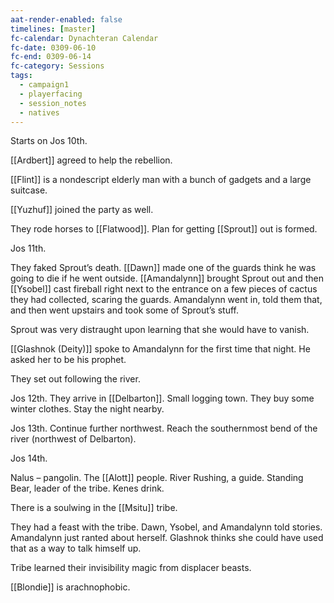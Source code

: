 ```yaml
---
aat-render-enabled: false
timelines: [master]
fc-calendar: Dynachteran Calendar
fc-date: 0309-06-10
fc-end: 0309-06-14
fc-category: Sessions
tags:
  - campaign1
  - playerfacing
  - session_notes
  - natives
---
```


Starts on Jos 10th.

[[Ardbert]] agreed to help the rebellion.

[[Flint]] is a nondescript elderly man with a bunch of gadgets and a large suitcase.

[[Yuzhuf]] joined the party as well. 

They rode horses to [[Flatwood]]. Plan for getting [[Sprout]] out is formed.

Jos 11th.

They faked Sprout’s death. [[Dawn]] made one of the guards think he was going to die if he went outside. [[Amandalynn]] brought Sprout out and then [[Ysobel]] cast fireball right next to the entrance on a few pieces of cactus they had collected, scaring the guards. Amandalynn went in, told them that, and then went upstairs and took some of Sprout’s stuff.

Sprout was very distraught upon learning that she would have to vanish.

[[Glashnok (Deity)]] spoke to Amandalynn for the first time that night. He asked her to be his prophet.

They set out following the river.

Jos 12th. They arrive in [[Delbarton]]. Small logging town. They buy some winter clothes. Stay the night nearby.

Jos 13th. Continue further northwest. Reach the southernmost bend of the river (northwest of Delbarton).

Jos 14th.

Nalus – pangolin. The [[Alott]] people. River Rushing, a guide. Standing Bear, leader of the tribe. Kenes drink.

There is a soulwing in the [[Msitu]] tribe.

They had a feast with the tribe. Dawn, Ysobel, and Amandalynn told stories. Amandalynn just ranted about herself. Glashnok thinks she could have used that as a way to talk himself up.

Tribe learned their invisibility magic from displacer beasts.

[[Blondie]] is arachnophobic.